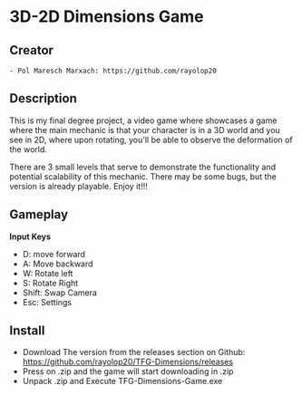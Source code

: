 # 3D-2D Dimensions Game

## Creator
    - Pol Maresch Marxach: https://github.com/rayolop20

## Description
This is my final degree project, a video game where showcases a game where the main mechanic is that your character is in a 3D world and you see in 2D, where upon rotating, you'll be able to observe the deformation of the world.

There are 3 small levels that serve to demonstrate the functionality and potential scalability of this mechanic. There may be some bugs, but the version is already playable. Enjoy it!!!

## Gameplay
**Input Keys**
- D: move forward
- A: Move backward
- W: Rotate left
- S: Rotate Right
- Shift: Swap Camera
- Esc: Settings

## Install
- Download The version from the releases section on Github: https://github.com/rayolop20/TFG-Dimensions/releases
- Press on .zip and the game will start downloading in .zip
- Unpack .zip and Execute TFG-Dimensions-Game.exe
